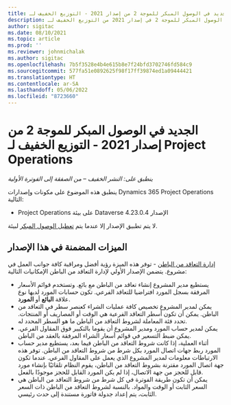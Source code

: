 ```yaml
---
title: الجديد في الوصول المبكر للموجة 2 من إصدار 2021 - التوزيع الخفيف لـ Project Operations
description: يوفر هذا الموضوع معلومات حول الميزات المتوفرة في الوصول المبكر للموجة 2 في إصدار 2021 من التوزيع الخفيف لـ Project Operations.
author: sigitac
ms.date: 08/10/2021
ms.topic: article
ms.prod: ''
ms.reviewer: johnmichalak
ms.author: sigitac
ms.openlocfilehash: 7b5f3528e4b4e615b8e7f24bfd3702746fd584c9
ms.sourcegitcommit: 577fa51e0892625f98f17ff39874ed1a09444421
ms.translationtype: HT
ms.contentlocale: ar-SA
ms.lasthandoff: 05/06/2022
ms.locfileid: "8723660"
---
```

# <a name="whats-new-2021-wave-2-early-access---project-operations-lite-deployment"></a>الجديد في الوصول المبكر للموجة 2 من إصدار 2021 - التوزيع الخفيف لـ Project Operations

_ينطبق على: النشر الخفيف – من الصفقة إلى الفوترة الأولية_

ينطبق هذه الموضوع على مكونات وإصدارات Dynamics 365 Project Operations التالية:

  - Project Operations على بيئة Dataverse الإصدار 4.23.0.4

لا يتم تطبيق الإصدار إلا عندما يتم [تعطيل الوصول المبكر](/power-platform/admin/opt-in-early-access-updates#how-to-enable-early-access-updates) لبيئة.

## <a name="features-included-in-this-release"></a>الميزات المضمنة في هذا الإصدار

[إدارة التعاقد من الباطن](/dynamics365/project-operations/pro/subcontracting/managing-subcontracts-overview) - توفر هذه الميزة رؤية أفضل ومراقبة كافة جوانب العمل في مشروع. يتضمن الإصدار الأولي لإدارة التعاقد من الباطن الإمكانيات التالية:

  - يستطيع مدير المشروع إنشاء تعاقد من الباطن مع بائع. وتستخدم قوائم الأسعار المرفقة بسجل المورد افتراضيا للتعاقد الفرعي. تكون حسابات المورد لديها نوع علاقة **البائع** أو **المورد**.
  - يمكن لمدير المشروع تخصيص كافة عمليات الشراء كعنصر سطر في التعاقد من الباطن. يمكن أن تكون أسطر التعاقد الفرعية هي الوقت أو المصاريف أو المنتجات. تحدد فئة المعاملة لشروط التعاقد من الباطن ما هو السطر المحدد له.
  - يمكن لمدير حساب المورد ومدير المشروع أن يقوما بالتكيير فوق المقاول الفرعي. يمكن ضبط التسعير في قوائم أسعار الشراء المرفقة بالعقد من الباطن.
  - أثناء العملية، إذا كانت شروط التعاقد من الباطن فيما بعد، يستطيع مدير حساب المورد ربط جهات اتصال المورد بكل شرط من شروط التعاقد من الباطن. توفر هذه الارتباطات معلومات لمدير المشروع الذي يعمل على المقاول الفرعي. عندما تكون جهة اتصال المورد مقترنة بشروط التعاقد من الباطن، يقوم النظام تلقائيًا بإنشاء مورد قابل للحجز من جهة الاتصال، إذا لم يكن المورد القابل للحجز موجودًا بالفعل.
  - يمكن أن تكون طريقة الفوترة في كل شرط من شروط التعاقد من الباطن هي السعر الثابت أو الوقت والمواد. بالنسبة لشروط التعاقد من الباطن ذات السعر الثابت، يتم إعداد جدولة فاتورة مستندة إلى حدث رئيسي.
